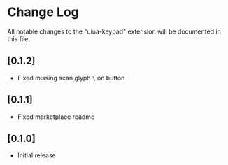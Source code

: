 # Change Log

All notable changes to the "uiua-keypad" extension will be documented in this file.

## [0.1.2]

- Fixed missing scan glyph `\` on button

## [0.1.1]

- Fixed marketplace readme

## [0.1.0]

- Initial release